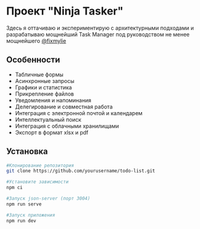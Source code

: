 # Проект "Ninja Tasker"

Здесь я оттачиваю и экспериментирую с архитектурными подходами и разрабатываю мощнейший Task Manager под руководством не менее мощнейшего [@fixmylie](https://github.com/fixmylie)

## Особенности

- Табличные формы
- Асинхронные запросы
- Графики и статистика
- Прикрепление файлов
- Уведомления и напоминания
- Делегирование и совместная работа
- Интеграция с электронной почтой и календарем
- Интеллектуальный поиск
- Интеграция с облачными хранилищами
- Экспорт в формат xlsx и pdf

## Установка

   ```bash
   #Клонирование репозитория
   git clone https://github.com/yourusername/todo-list.git

   #Установите зависимости
   npm ci

   #Запуск json-server (порт 3004)
   npm run serve

   #Запуск приложения
   npm run dev
   ```
